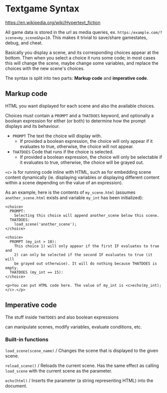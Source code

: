 # Textgame Syntax

https://en.wikipedia.org/wiki/Hypertext_fiction

All game data is stored in the url as media queries, ex. `https:/example.com/?scene=my_scene&hp=10`. This makes it trivial to save/share gamestates, debug, and cheat.

Basically you display a scene, and its corresponding choices appear at the bottom. Then when you select a choice it runs some code; in most cases this will change the scene, maybe change some variables, and replace the choices with the new scene's choices.

The syntax is split into two parts: **Markup code** and **imperative code**.

## Markup code

HTML you want displayed for each scene and also the available choices.

Choices must contain a `PROMPT` and a `THATDOES` keyword, and optionally a boolean expression for either (or both) to determine how the prompt displays and its behaviour.
- `PROMPT` The text the choice will display with.
  - If provided a boolean expression, the choice will only appear if it evaluates to true, otherwise, the choice will not appear.
- `THATDOES` Code that runs if the choice is selected.
  - If provided a boolean expression, the choice will only be selectable if it evaluates to true, otherwise, the choice will be grayed out.

`<c>` is for running code inline with HTML, such as for embedding scene content dynamically (ie. displaying variables or displaying different content within a scene depending on the value of an expression).

As an example, here is the contents of `my_scene.html` (assumes `another_scene.html` exists and variable `my_int` has been initialized):
```
<choice>
  PROMPT:
    Selecting this choice will append another_scene below this scene.
  THATDOES:
    load_scene('another_scene');
</choice>

<choice>
  PROMPT (my_int > 10):
    This choice 1) will only appear if the first IF evaluates to true and
    2) can only be selected if the second IF evaluates to true (it will
    be grayed out otherwise). It will do nothing because THATDOES is empty.
  THATDOES (my_int == 15):
</choice>

<p>You can put HTML code here. The value of my_int is <c>echo(my_int);</c>.</p>
```

## Imperative code

The stuff inside `THATDOES` and also boolean expressions

can manipulate scenes, modify variables, evaluate conditions, etc.

### Built-in functions

`load_scene(scene_name)` / Changes the scene that is displayed to the given scene.

`reload_scene()` / Reloads the current scene. Has the same effect as calling `load_scene` with the current scene as the parameter.

`echo(html)` / Inserts the parameter (a string representing HTML) into the document.
